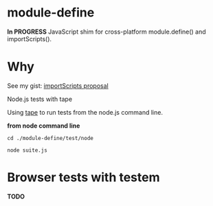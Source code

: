 module-define
=============

__In PROGRESS__ JavaScript shim for cross-platform module.define() and importScripts().


Why
===

See my gist: [importScripts proposal](https://gist.github.com/dfkaye/5356885)


Node.js tests with tape

Using [tape](https://github.com/substack/tape) to run tests from the node.js 
command line.

__from node command line__

    cd ./module-define/test/node
  
    node suite.js
    
    
Browser tests with testem
=========================

__TODO__


